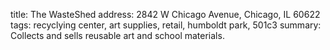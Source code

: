 title: The WasteShed
address: 2842 W Chicago Avenue, Chicago, IL 60622
tags: recyclying center, art supplies, retail, humboldt park, 501c3
summary: Collects and sells reusable art and school materials.

